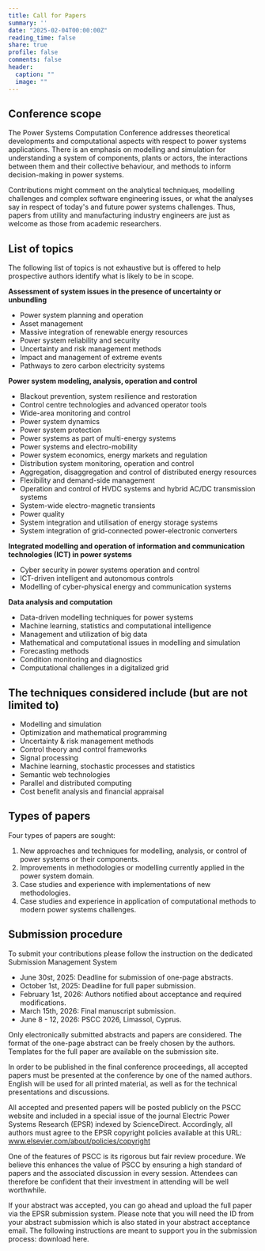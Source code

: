 ```yaml
---
title: Call for Papers
summary: ''
date: "2025-02-04T00:00:00Z"
reading_time: false
share: true
profile: false
comments: false
header:
  caption: ""
  image: ""
---
```


## Conference scope

The Power Systems Computation Conference addresses theoretical developments and computational aspects with respect to power systems applications. There is an emphasis on modelling and simulation for understanding a system of components, plants or actors, the interactions between them and their collective behaviour, and methods to inform decision-making in power systems.

Contributions might comment on the analytical techniques, modelling challenges and complex software engineering issues, or what the analyses say in respect of today's and future power systems challenges. Thus, papers from utility and manufacturing industry engineers are just as welcome as those from academic researchers.

## List of topics

The following list of topics is not exhaustive but is offered to help prospective authors identify what is likely to be in scope.

**Assessment of system issues in the presence of uncertainty or unbundling**

- Power system planning and operation
- Asset management
- Massive integration of renewable energy resources
- Power system reliability and security
- Uncertainty and risk management methods
- Impact and management of extreme events
- Pathways to zero carbon electricity systems

**Power system modeling, analysis, operation and control**

- Blackout prevention, system resilience and restoration
- Control centre technologies and advanced operator tools
- Wide-area monitoring and control
- Power system dynamics
- Power system protection
- Power systems as part of multi-energy systems
- Power systems and electro-mobility
- Power system economics, energy markets and regulation
- Distribution system monitoring, operation and control
- Aggregation, disaggregation and control of distributed energy resources
- Flexibility and demand-side management
- Operation and control of HVDC systems and hybrid AC/DC transmission systems
- System-wide electro-magnetic transients
- Power quality
- System integration and utilisation of energy storage systems
- System integration of grid-connected power-electronic converters

**Integrated modelling and operation of information and communication technologies (ICT) in power systems**

- Cyber security in power systems operation and control
- ICT-driven intelligent and autonomous controls
- Modelling of cyber-physical energy and communication systems

**Data analysis and computation**

- Data-driven modelling techniques for power systems
- Machine learning, statistics and computational intelligence
- Management and utilization of big data
- Mathematical and computational issues in modelling and simulation
- Forecasting methods
- Condition monitoring and diagnostics
- Computational challenges in a digitalized grid

## The techniques considered include (but are not limited to)

- Modelling and simulation
- Optimization and mathematical programming
- Uncertainty & risk management methods
- Control theory and control frameworks
- Signal processing
- Machine learning, stochastic processes and statistics
- Semantic web technologies
- Parallel and distributed computing
- Cost benefit analysis and financial appraisal

## Types of papers

Four types of papers are sought:

1. New approaches and techniques for modelling, analysis, or control of power systems or their components.
2. Improvements in methodologies or modelling currently applied in the power system domain.
3. Case studies and experience with implementations of new methodologies.
4. Case studies and experience in application of computational methods to modern power systems challenges.

## Submission procedure

To submit your contributions please follow the instruction on the dedicated Submission Management System

- June 30st, 2025: Deadline for submission of one-page abstracts.
- October 1st, 2025: Deadline for full paper submission.
- February 1st, 2026: Authors notified about acceptance and required modifications.
- March 15th, 2026: Final manuscript submission.
- June 8 - 12, 2026: PSCC 2026, Limassol, Cyprus.

Only electronically submitted abstracts and papers are considered. The format of the one-page abstract can be freely chosen by the authors. Templates for the full paper are available on the submission site.

In order to be published in the final conference proceedings, all accepted papers must be presented at the conference by one of the named authors. English will be used for all printed material, as well as for the technical presentations and discussions.

All accepted and presented papers will be posted publicly on the PSCC website and included in a special issue of the journal Electric Power Systems Research (EPSR) indexed by ScienceDirect. Accordingly, all authors must agree to the EPSR copyright policies available at this URL: www.elsevier.com/about/policies/copyright

One of the features of PSCC is its rigorous but fair review procedure. We believe this enhances the value of PSCC by ensuring a high standard of papers and the associated discussion in every session. Attendees can therefore be confident that their investment in attending will be well worthwhile.

If your abstract was accepted, you can go ahead and upload the full paper via the EPSR submission system. Please note that you will need the ID from your abstract submission which is also stated in your abstract acceptance email. The following instructions are meant to support you in the submission process: download here.
